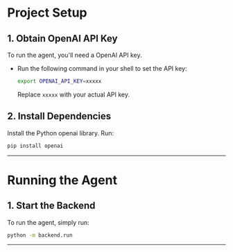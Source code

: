 # Project Setup

## 1. Obtain OpenAI API Key

To run the agent, you'll need a OpenAI API key.

- Run the following command in your shell to set the API key:

  ```bash
  export OPENAI_API_KEY=xxxxx
  ```

  Replace `xxxxx` with your actual API key.

## 2. Install Dependencies

Install the Python openai library. Run:

  ```bash
  pip install openai
  ```

---

# Running the Agent

## 1. Start the Backend

To run the agent, simply run:

  ```bash
  python -m backend.run
  ```

---
